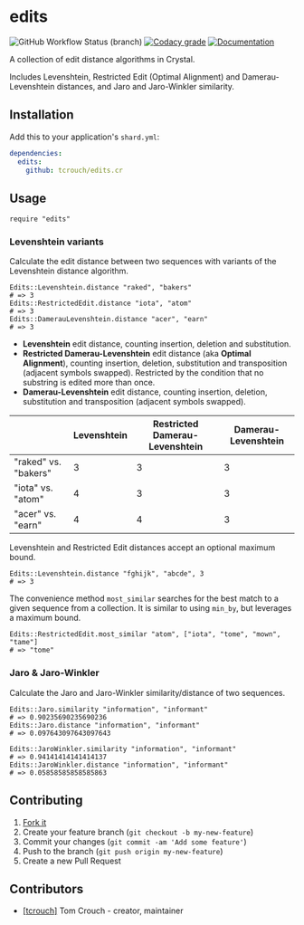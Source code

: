 # edits

![GitHub Workflow Status (branch)](https://img.shields.io/github/workflow/status/tcrouch/edits.cr/CI/master)
[![Codacy grade](https://img.shields.io/codacy/grade/55107996a0e444a3b273d265780ccc38)](https://www.codacy.com/manual/t.crouch/edits.cr)
[![Documentation](https://img.shields.io/badge/api-docs-informational)](https://tcrouch.github.io/edits.cr)

A collection of edit distance algorithms in Crystal.

Includes Levenshtein, Restricted Edit (Optimal Alignment) and
Damerau-Levenshtein distances, and Jaro and Jaro-Winkler similarity.

## Installation

Add this to your application's `shard.yml`:

```yaml
dependencies:
  edits:
    github: tcrouch/edits.cr
```

## Usage

```crystal
require "edits"
```

### Levenshtein variants

Calculate the edit distance between two sequences with variants of the
Levenshtein distance algorithm.

```crystal
Edits::Levenshtein.distance "raked", "bakers"
# => 3
Edits::RestrictedEdit.distance "iota", "atom"
# => 3
Edits::DamerauLevenshtein.distance "acer", "earn"
# => 3
```

- **Levenshtein** edit distance, counting insertion, deletion and
  substitution.
- **Restricted Damerau-Levenshtein** edit distance (aka **Optimal Alignment**),
  counting insertion, deletion, substitution and transposition
  (adjacent symbols swapped). Restricted by the condition that no substring is
  edited more than once.
- **Damerau-Levenshtein** edit distance, counting insertion, deletion,
  substitution and transposition (adjacent symbols swapped).

|                      | Levenshtein | Restricted Damerau-Levenshtein | Damerau-Levenshtein |
|----------------------|-------------|--------------------------------|---------------------|
| "raked" vs. "bakers" | 3           | 3                              | 3                   |
| "iota" vs. "atom"    | 4           | 3                              | 3                   |
| "acer" vs. "earn"    | 4           | 4                              | 3                   |

Levenshtein and Restricted Edit distances accept an optional maximum bound.

```crystal
Edits::Levenshtein.distance "fghijk", "abcde", 3
# => 3
```

The convenience method `most_similar` searches for the best match to a
given sequence from a collection. It is similar to using `min_by`, but leverages
a maximum bound.

```crystal
Edits::RestrictedEdit.most_similar "atom", ["iota", "tome", "mown", "tame"]
# => "tome"
```

### Jaro & Jaro-Winkler

Calculate the Jaro and Jaro-Winkler similarity/distance of two sequences.

```crystal
Edits::Jaro.similarity "information", "informant"
# => 0.90235690235690236
Edits::Jaro.distance "information", "informant"
# => 0.097643097643097643

Edits::JaroWinkler.similarity "information", "informant"
# => 0.94141414141414137
Edits::JaroWinkler.distance "information", "informant"
# => 0.05858585858585863
```

## Contributing

1.  [Fork it](https://github.com/tcrouch/edits.cr/fork)
2.  Create your feature branch (`git checkout -b my-new-feature`)
3.  Commit your changes (`git commit -am 'Add some feature'`)
4.  Push to the branch (`git push origin my-new-feature`)
5.  Create a new Pull Request

## Contributors

-   [[tcrouch]](https://github.com/tcrouch) Tom Crouch - creator, maintainer
